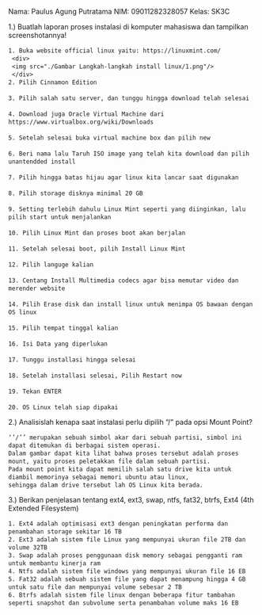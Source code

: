 Nama: Paulus Agung Putratama
NIM: 09011282328057
Kelas: SK3C

1.) Buatlah laporan proses instalasi di komputer mahasiswa dan tampilkan screenshotannya!	

    1. Buka website official linux yaitu: https://linuxmint.com/ 
     <div>
     <img src="./Gambar Langkah-langkah install linux/1.png"/>
     </div>
    2. Pilih Cinnamon Edition

    3. Pilih salah satu server, dan tunggu hingga download telah selesai

    4. Download juga Oracle Virtual Machine dari https://www.virtualbox.org/wiki/Downloads

    5. Setelah selesai buka virtual machine box dan pilih new

    6. Beri nama lalu Taruh ISO image yang telah kita download dan pilih unantendded install

    7. Pilih hingga batas hijau agar linux kita lancar saat digunakan

    8. Pilih storage disknya minimal 20 GB

    9. Setting terlebih dahulu Linux Mint seperti yang diinginkan, lalu pilih start untuk menjalankan

    10. Pilih Linux Mint dan proses boot akan berjalan

    11. Setelah selesai boot, pilih Install Linux Mint

    12. Pilih languge kalian

    13. Centang Install Multimedia codecs agar bisa memutar video dan merender website

    14. Pilih Erase disk dan install linux untuk menimpa OS bawaan dengan OS linux

    15. Pilih tempat tinggal kalian

    16. Isi Data yang diperlukan

    17. Tunggu installasi hingga selesai

    18. Setelah installasi selesai, Pilih Restart now

    19. Tekan ENTER 

    20. OS Linux telah siap dipakai


2.) Analisislah kenapa saat instalasi perlu dipilih “/” pada opsi Mount Point?

    ‘’/’’ merupakan sebuah simbol akar dari sebuah partisi, simbol ini dapat ditemukan di berbagai sistem operasi. 
    Dalam gambar dapat kita lihat bahwa proses tersebut adalah proses mount, yaitu proses peletakkan file dalam sebuah partisi. 
    Pada mount point kita dapat memilih salah satu drive kita untuk diambil memorinya sebagai memori ubuntu atau linux, 
    sehingga dalam drive tersebut lah OS Linux kita berada.

3.) Berikan penjelasan tentang ext4, ext3, swap, ntfs, fat32, btrfs, Ext4 (4th Extended Filesystem)

    1. Ext4 adalah optimisasi ext3 dengan peningkatan performa dan penambahan storage sekitar 16 TB
    2. Ext3 adalah sistem file Linux yang mempunyai ukuran file 2TB dan volume 32TB
    3. Swap adalah proses penggunaan disk memory sebagai pengganti ram untuk membantu kinerja ram   
    4. Ntfs adalah sistem file windows yang mempunyai ukuran file 16 EB
    5. Fat32 adalah sebuah sistem file yang dapat menampung hingga 4 GB untuk satu file dan mempunyai volume sebesar 2 TB
    6. Btrfs adalah sistem file linux dengan beberapa fitur tambahan seperti snapshot dan subvolume serta penambahan volume maks 16 EB

